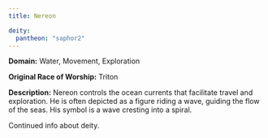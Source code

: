 ```yaml
---
title: Nereon

deity: 
  pantheon: "saphor2"
---
```


**Domain:** Water, Movement, Exploration

**Original Race of Worship:** Triton

**Description:** Nereon controls the ocean currents that facilitate travel and exploration. He is often depicted as a figure riding a wave, guiding the flow of the seas. His symbol is a wave cresting into a spiral.

<!--more-->

<div class="todo">Continued info about deity.</div>